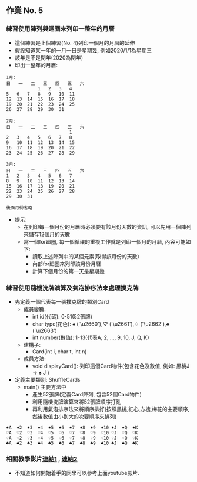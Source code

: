 ## 作業 No. 5

### 練習使用陣列與迴圈來列印一整年的月曆
   - 這個練習是上個練習(No. 4)列印一個月的月曆的延伸
   - 假設知道某一年的一月一日是星期幾, 例如2020/1/1為星期三
   - 該年是不是閏年(2020為閏年)
   - 印出一整年的月曆:

```
1月:
日	一	二	三	四	五	六
			1	2	3	4	
5	6	7	8	9	10	11	
12	13	14	15	16	17	18	
19	20	21	22	23	24	25	
26	27	28	29	30	31	

2月:
日	一	二	三	四	五	六
						1	
2	3	4	5	6	7	8	
9	10	11	12	13	14	15	
16	17	18	19	20	21	22	
23	24	25	26	27	28	29	

3月:
日	一	二	三	四	五	六
1	2	3	4	5	6	7	
8	9	10	11	12	13	14	
15	16	17	18	19	20	21	
22	23	24	25	26	27	28	
29	30	31	

後面月份省略	
```

   - 提示:
      - 在列印每一個月份的月曆時必須要有該月份天數的資訊, 可以先用一個陣列來儲存12個月的天數
      - 寫一個for廻圈, 每一個循環的重複工作就是列印一個月的月曆, 內容可能如下:
         - 讀取上述陣列中的某個元素(取得該月份的天數）
         - 內部for廻圈來列印該月份月曆
         - 計算下個月份的第一天是星期幾
         
   
### 練習使用隨機洗牌演算及氣泡排序法來處理撲克牌
   - 先定義一個代表每一張撲克牌的類別Card
      - 成員變數: 
         - int id(代碼): 0-51(52張牌)
         - char type(花色): ♠ ('\u2660'),♡ ('\u2661'),♢ ('\u2662'),♣ ('\u2663')
         - int number(數值): 1-13(代表A, 2, ..., 9, 10, J, Q, K)
      - 建構子:
         - Card(int i, char t, int n)
      - 成員方法:
         - void displayCard(): 列印這個Card物件(包含花色及數值, 例如: 黑桃J -> ♠ J )
   - 定義主要類別: ShuffleCards
      - main() 主要方法中
         - 產生52張牌(定義Card陣列, 包含52個Card物件)
         - 利用隨機洗牌演算來將52張牌順序打亂
         - 再利用氣泡排序法來將順序排好(按照黑桃,紅心,方塊,梅花的主要順序, 然後數值由小到大的次要順序來排列)   

```
♠A	♠2	♠3	♠4	♠5	♠6	♠7	♠8	♠9	♠10	♠J	♠Q	♠K	
♡A	♡2	♡3	♡4	♡5	♡6	♡7	♡8	♡9	♡10	♡J	♡Q	♡K	
♢A	♢2	♢3	♢4	♢5	♢6	♢7	♢8	♢9	♢10	♢J	♢Q	♢K	
♣A	♣2	♣3	♣4	♣5	♣6	♣7	♣8	♣9	♣10	♣J	♣Q	♣K
```      
### 相關教學影片[連結1](https://youtu.be/xqgUwoMpVbI) , [連結2](https://youtu.be/uIU_bHPNWDI)
   - 不知道如何開始着手的同學可以參考上面youtube影片.
